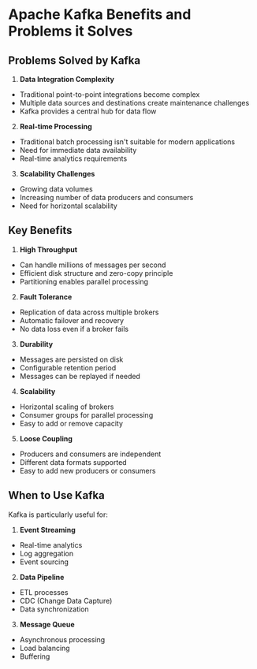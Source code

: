 # Apache Kafka Benefits and Problems it Solves

## Problems Solved by Kafka

1. **Data Integration Complexity**
- Traditional point-to-point integrations become complex
- Multiple data sources and destinations create maintenance challenges
- Kafka provides a central hub for data flow

2. **Real-time Processing**
- Traditional batch processing isn't suitable for modern applications
- Need for immediate data availability
- Real-time analytics requirements

3. **Scalability Challenges**
- Growing data volumes
- Increasing number of data producers and consumers
- Need for horizontal scalability

## Key Benefits

1. **High Throughput**
- Can handle millions of messages per second
- Efficient disk structure and zero-copy principle
- Partitioning enables parallel processing

2. **Fault Tolerance**
- Replication of data across multiple brokers
- Automatic failover and recovery
- No data loss even if a broker fails

3. **Durability**
- Messages are persisted on disk
- Configurable retention period
- Messages can be replayed if needed

4. **Scalability**
- Horizontal scaling of brokers
- Consumer groups for parallel processing
- Easy to add or remove capacity

5. **Loose Coupling**
- Producers and consumers are independent
- Different data formats supported
- Easy to add new producers or consumers

## When to Use Kafka

Kafka is particularly useful for:

1. **Event Streaming**
- Real-time analytics
- Log aggregation
- Event sourcing

2. **Data Pipeline**
- ETL processes
- CDC (Change Data Capture)
- Data synchronization

3. **Message Queue**
- Asynchronous processing
- Load balancing
- Buffering

